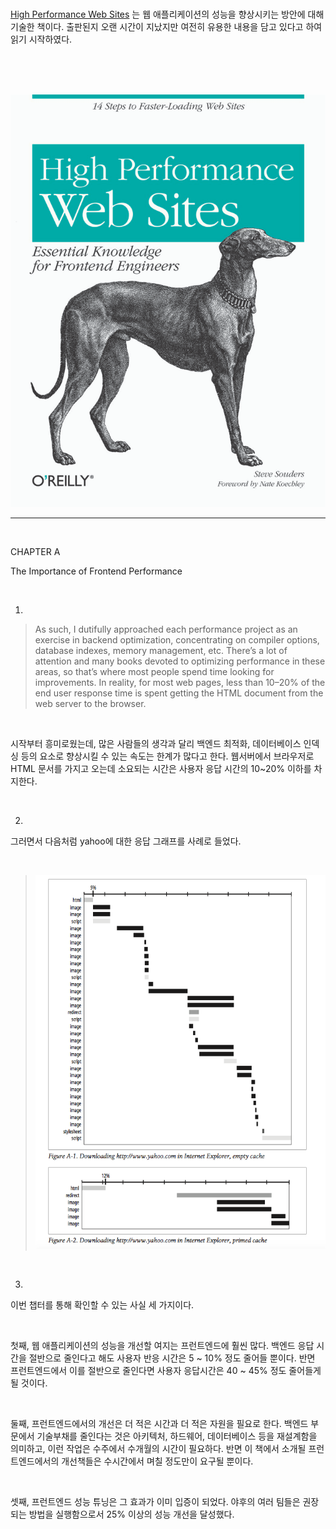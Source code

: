 <br>

[High Performance Web Sites](https://www.amazon.com/High-Performance-Web-Sites-Essential/dp/0596529309/ref=sr_1_1?s=books&ie=UTF8&qid=1525713912&sr=1-1&keywords=high+performance+websites) 는 웹 애플리케이션의 성능을 향상시키는 방안에 대해 기술한 책이다. 출판된지 오랜 시간이 지났지만 여전히 유용한 내용을 담고 있다고 하여 읽기 시작하였다. 

<br><br><br>

<img src="https://github.com/ysjhmtb/blog_images/blob/master/documents/notes/HighPerformanceWebSites/ChapterA/HighPerformanceWebSites.png?raw=true">

<br>

<hr>

<br>

CHAPTER A

The Importance of Frontend Performance

<br>

1) 

> As such, I dutifully approached each performance project as an exercise in backend optimization, concentrating on compiler options, database indexes, memory management, etc. There’s a lot of attention and many books devoted to optimizing performance in these areas, so that’s where most people spend time looking for improvements. In reality, for most web pages, less than 10–20% of the end user response time is spent getting the HTML document from the web server to the browser.

<br>

시작부터 흥미로웠는데, 많은 사람들의 생각과 달리 백엔드 최적화, 데이터베이스 인덱싱 등의 요소로 향상시킬 수 있는 속도는 한계가 많다고 한다. 웹서버에서 브라우저로 HTML 문서를 가지고 오는데 소요되는 시간은 사용자 응답 시간의 10~20% 이하를 차지한다.

<br>

2)

그러면서 다음처럼 yahoo에 대한 응답 그래프를 사례로 들었다.

<br>

> <img src="https://github.com/ysjhmtb/blog_images/blob/master/documents/notes/HighPerformanceWebSites/ChapterA/FigureA.png?raw=true">



<br>



3)



이번 챕터를 통해 확인할 수 있는 사실 세 가지이다.

<br>

첫째, 웹 애플리케이션의 성능을 개선할 여지는 프런트엔드에 훨씬 많다. 백엔드 응답 시간을 절반으로 줄인다고 해도 사용자 반응 시간은 5 ~ 10% 정도 줄어들 뿐이다. 반면 프런트엔드에서 이를 절반으로 줄인다면 사용자 응답시간은 40 ~ 45% 정도 줄어들게 될 것이다.

<br>

둘째, 프런트엔드에서의 개선은 더 적은 시간과 더 적은 자원을 필요로 한다. 백엔드 부문에서 기술부채를 줄인다는 것은 아키텍처, 하드웨어, 데이터베이스 등을 재설계함을 의미하고, 이런 작업은 수주에서 수개월의 시간이 필요하다. 반면 이 책에서 소개될 프런트엔드에서의 개선책들은 수시간에서 며칠 정도만이 요구될 뿐이다. 

<br>

셋째, 프런트엔드 성능 튜닝은 그 효과가 이미 입증이 되었다. 야후의 여러 팀들은 권장되는 방법을 실행함으로서 25% 이상의 성능 개선을 달성했다. 

<br> 





